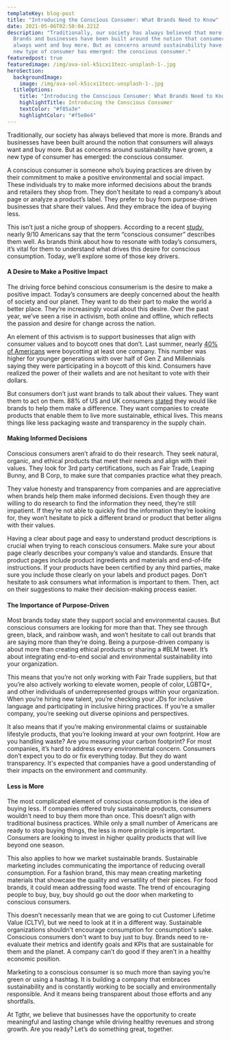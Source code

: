 ```yaml
---
templateKey: blog-post
title: "Introducing the Conscious Consumer: What Brands Need to Know"
date: 2021-05-06T02:50:04.221Z
description: "Traditionally, our society has always believed that more is more.
  Brands and businesses have been built around the notion that consumers will
  always want and buy more. But as concerns around sustainability have grown, a
  new type of consumer has emerged: the conscious consumer."
featuredpost: true
featuredimage: /img/ava-sol-k5icxi1tezc-unsplash-1-.jpg
heroSection:
  backgroundImage:
    image: /img/ava-sol-k5icxi1tezc-unsplash-1-.jpg
  titleOptions:
    title: "Introducing the Conscious Consumer: What Brands Need to Know"
    highlightTitle: Introducing the Conscious Consumer
    textColor: "#f85a3e"
    highlightColor: "#f5e0e4"
---
```

Traditionally, our society has always believed that more is more. Brands and businesses have been built around the notion that consumers will always want and buy more. But as concerns around sustainability have grown, a new type of consumer has emerged: the conscious consumer.

A conscious consumer is someone who’s buying practices are driven by their commitment to make a positive environmental and social impact. These individuals try to make more informed decisions about the brands and retailers they shop from. They don’t hesitate to read a company’s about page or analyze a product’s label. They prefer to buy from purpose-driven businesses that share their values. And they embrace the idea of buying less.

This isn’t just a niche group of shoppers. According to a recent [study](https://www.fmi.org/docs/sustainability/BBMG_Conscious_Consumer_White_Paper.pdf), nearly 9/10 Americans say that the term “conscious consumer” describes them well. As brands think about how to resonate with today’s consumers, it’s vital for them to understand what drives this desire for conscious consumption. Today, we’ll explore some of those key drivers.

#### A Desire to Make a Positive Impact

The driving force behind conscious consumerism is the desire to make a positive impact. Today’s consumers are deeply concerned about the health of society and our planet. They want to do their part to make the world a better place. They’re increasingly vocal about this desire. Over the past year, we’ve seen a rise in activism, both online and offline, which reflects the passion and desire for change across the nation.

An element of this activism is to support businesses that align with consumer values and to boycott ones that don’t. Last summer, nearly [40% of Americans](https://www.comparecards.com/blog/38-percent-boycotting-companies-political-pandemic-reasons/) were boycotting at least one company. This number was higher for younger generations with over half of Gen Z and Millennials saying they were participating in a boycott of this kind. Consumers have realized the power of their wallets and are not hesitant to vote with their dollars.

But consumers don’t just want brands to talk about their values. They want them to act on them. 88% of US and UK consumers [stated](https://www.forbes.com/sites/solitairetownsend/2018/11/21/consumers-want-you-to-help-them-make-a-difference/?sh=63bdc1d06954) they would like brands to help them make a difference. They want companies to create products that enable them to live more sustainable, ethical lives. This means things like less packaging waste and transparency in the supply chain.

#### Making Informed Decisions

Conscious consumers aren’t afraid to do their research. They seek natural, organic, and ethical products that meet their needs and align with their values. They look for 3rd party certifications, such as Fair Trade, Leaping Bunny, and B Corp, to make sure that companies practice what they preach.

They value honesty and transparency from companies and are appreciative when brands help them make informed decisions. Even though they are willing to do research to find the information they need, they’re still impatient. If they’re not able to quickly find the information they’re looking for, they won’t hesitate to pick a different brand or product that better aligns with their values.

Having a clear about page and easy to understand product descriptions is crucial when trying to reach conscious consumers. Make sure your about page clearly describes your company’s value and standards. Ensure that product pages include product ingredients and materials and end-of-life instructions. If your products have been certified by any third parties, make sure you include those clearly on your labels and product pages. Don’t hesitate to ask consumers what information is important to them. Then, act on their suggestions to make their decision-making process easier.

#### The Importance of Purpose-Driven

Most brands today state they support social and environmental causes. But conscious consumers are looking for more than that. They see through green, black, and rainbow wash, and won’t hesitate to call out brands that are saying more than they’re doing. Being a purpose-driven company is about more than creating ethical products or sharing a #BLM tweet. It’s about integrating end-to-end social and environmental sustainability into your organization.

This means that you’re not only working with Fair Trade suppliers, but that you’re also actively working to elevate women, people of color, LGBTQ+, and other individuals of underrepresented groups within your organization. When you’re hiring new talent, you’re checking your JDs for inclusive language and participating in inclusive hiring practices. If you’re a smaller company, you’re seeking out diverse opinions and perspectives.

It also means that if you’re making environmental claims or sustainable lifestyle products, that you’re looking inward at your own footprint. How are you handling waste? Are you measuring your carbon footprint? For most companies, it’s hard to address every environmental concern. Consumers don’t expect you to do or fix everything today. But they do want transparency. It's expected that companies have a good understanding of their impacts on the environment and community.

#### Less is More

The most complicated element of conscious consumption is the idea of buying less. If companies offered truly sustainable products, consumers wouldn’t need to buy them more than once. This doesn’t align with traditional business practices. While only a small number of Americans are ready to stop buying things, the less is more principle is important. Consumers are looking to invest in higher quality products that will live beyond one season.

This also applies to how we market sustainable brands. Sustainable marketing includes communicating the importance of reducing overall consumption. For a fashion brand, this may mean creating marketing materials that showcase the quality and versatility of their pieces. For food brands, it could mean addressing food waste. The trend of encouraging people to buy, buy, buy should go out the door when marketing to conscious consumers.

This doesn’t necessarily mean that we are going to cut Customer Lifetime Value (CLTV), but we need to look at it in a different way. Sustainable organizations shouldn't encourage consumption for consumption's sake. Conscious consumers don't want to buy just to buy. Brands need to re-evaluate their metrics and identify goals and KPIs that are sustainable for them and the planet. A company can’t do good if they aren’t in a healthy economic position.



Marketing to a conscious consumer is so much more than saying you’re green or using a hashtag. It is building a company that embraces sustainability and is constantly working to be socially and environmentally responsible. And it means being transparent about those efforts and any shortfalls.

At Tgthr, we believe that businesses have the opportunity to create meaningful and lasting change while driving healthy revenues and strong growth. Are you ready? Let’s do something great, together.
